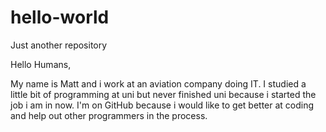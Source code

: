 # hello-world
Just another repository

Hello Humans,

My name is Matt and i work at an aviation company doing IT. I studied a little bit of programming at uni but never finished uni because i started the job i am in now. I'm on GitHub because i would like to get better at coding and help out other programmers in the process.
